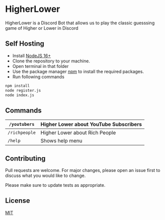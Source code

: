 # HigherLower

HigherLower is a Discord Bot that allows us to play the classic guesssing game of Higher or Lower in Discord

## Self Hosting
- Install [NodeJS 16+](https://nodejs.org/en/download/)
- Clone the repository to your machine.
- Open terminal in that folder
- Use the package manager [npm](https://docs.npmjs.com/downloading-and-installing-node-js-and-npm) to install the required packages.
- Run following commands
```bash
npm install
node register.js
node index.js
```

## Commands

| `/youtubers`  | Higher Lower about YouTube Subscribers |
|---------------|----------------------------------------|
| `/richpeople` | Higher Lower about Rich People         |
| `/help`       | Shows help menu                        |

## Contributing
Pull requests are welcome. For major changes, please open an issue first to discuss what you would like to change.

Please make sure to update tests as appropriate.

## License
[MIT](https://choosealicense.com/licenses/mit/)